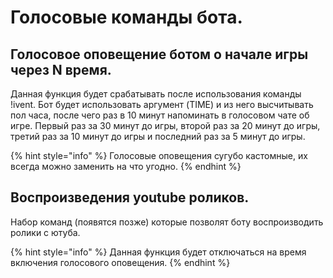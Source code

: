 # Голосовые команды бота.

## Голосовое оповещение ботом о начале игры через N время.

Данная функция будет срабатывать после использования команды !ivent. Бот будет использовать аргумент \(TIME\) и из него высчитывать пол часа, после чего раз в 10 минут напоминать в голосовом чате об игре. Первый раз за 30 минут до игры, второй раз за 20 минут до игры, третий раз за 10 минут до игры и последний раз за 5 минут до игры.

{% hint style="info" %}
Голосовые оповещения сугубо кастомные, их всегда можно заменить на что угодно.
{% endhint %}

## Воспроизведения youtube роликов.

Набор команд \(появятся позже\) которые позволят боту воспроизводить ролики с ютуба. 

{% hint style="info" %}
Данная функция будет отключаться на время включения голосового оповещения.
{% endhint %}


